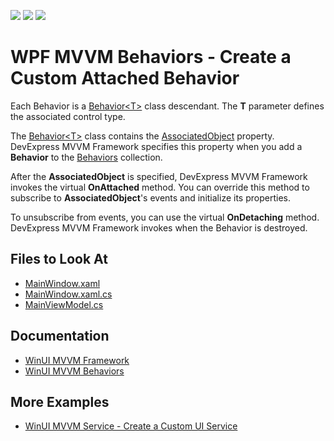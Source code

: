 <!-- default badges list -->
![](https://img.shields.io/endpoint?url=https://codecentral.devexpress.com/api/v1/VersionRange/499441236/22.1.2%2B)
[![](https://img.shields.io/badge/Open_in_DevExpress_Support_Center-FF7200?style=flat-square&logo=DevExpress&logoColor=white)](https://supportcenter.devexpress.com/ticket/details/T1093378)
[![](https://img.shields.io/badge/📖_How_to_use_DevExpress_Examples-e9f6fc?style=flat-square)](https://docs.devexpress.com/GeneralInformation/403183)
<!-- default badges end -->
<!--
A repository template for creating new examples.
-->
# WPF MVVM Behaviors - Create a Custom Attached Behavior

Each Behavior is a [Behavior&lt;T&gt;](https://docs.devexpress.com/WinUI/DevExpress.WinUI.Core.Behavior-1?v=22.1) class descendant. The **T** parameter defines the associated control type.

The [Behavior&lt;T&gt;](https://docs.devexpress.com/WinUI/DevExpress.WinUI.Core.Behavior-1?v=22.1) class contains the [AssociatedObject](https://docs.devexpress.com/WinUI/DevExpress.WinUI.Core.Behavior.AssociatedObject?v=22.1) property. DevExpress MVVM Framework specifies this property when you add a **Behavior** to the [Behaviors](https://docs.devexpress.com/WinUI/DevExpress.WinUI.Core.Interaction.Behaviors?v=22.1) collection. 

After the **AssociatedObject** is specified, DevExpress MVVM Framework invokes the virtual **OnAttached** method. You can override this method to subscribe to **AssociatedObject**'s events and initialize its properties. 

To unsubscribe from events, you can use the virtual **OnDetaching** method. DevExpress MVVM Framework invokes when the Behavior is destroyed.

<!-- default file list -->


## Files to Look At

- [MainWindow.xaml](./CS/winui-mvvm-custom-behavior/winui-mvvm-custom-behavior/MainWindow.xaml)
- [MainWindow.xaml.cs](./CS/winui-mvvm-custom-behavior/winui-mvvm-custom-behavior/MainWindow.xaml.cs)
- [MainViewModel.cs](./CS/winui-mvvm-custom-behavior/winui-mvvm-custom-behavior/ViewModel.cs)
<!-- default file list end --> 

## Documentation

- [WinUI MVVM Framework](https://docs.devexpress.com/WinUI/102569/mvvm-framework?v=22.1)
- [WinUI MVVM Behaviors](https://docs.devexpress.com/WinUI/402936/mvvm/behaviors?v=22.1)

## More Examples

- [WinUI MVVM Service - Create a Custom UI Service](https://github.com/DevExpress-Examples/winui-mvvm-custom-service)
